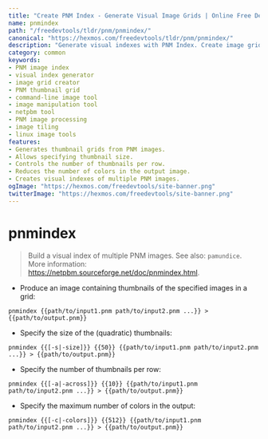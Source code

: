 ```yaml
---
title: "Create PNM Index - Generate Visual Image Grids | Online Free DevTools by Hexmos"
name: pnmindex
path: "/freedevtools/tldr/pnm/pnmindex/"
canonical: "https://hexmos.com/freedevtools/tldr/pnm/pnmindex/"
description: "Generate visual indexes with PNM Index. Create image grids from PNM files using command line options. Free online tool, no registration required."
category: common
keywords:
- PNM image index
- visual index generator
- image grid creator
- PNM thumbnail grid
- command-line image tool
- image manipulation tool
- netpbm tool
- PNM image processing
- image tiling
- linux image tools
features:
- Generates thumbnail grids from PNM images.
- Allows specifying thumbnail size.
- Controls the number of thumbnails per row.
- Reduces the number of colors in the output image.
- Creates visual indexes of multiple PNM images.
ogImage: "https://hexmos.com/freedevtools/site-banner.png"
twitterImage: "https://hexmos.com/freedevtools/site-banner.png"
---
```


# pnmindex

> Build a visual index of multiple PNM images.
> See also: `pamundice`.
> More information: <https://netpbm.sourceforge.net/doc/pnmindex.html>.

- Produce an image containing thumbnails of the specified images in a grid:

`pnmindex {{path/to/input1.pnm path/to/input2.pnm ...}} > {{path/to/output.pnm}}`

- Specify the size of the (quadratic) thumbnails:

`pnmindex {{[-s|-size]}} {{50}} {{path/to/input1.pnm path/to/input2.pnm ...}} > {{path/to/output.pnm}}`

- Specify the number of thumbnails per row:

`pnmindex {{[-a|-across]}} {{10}} {{path/to/input1.pnm path/to/input2.pnm ...}} > {{path/to/output.pnm}}`

- Specify the maximum number of colors in the output:

`pnmindex {{[-c|-colors]}} {{512}} {{path/to/input1.pnm path/to/input2.pnm ...}} > {{path/to/output.pnm}}`
